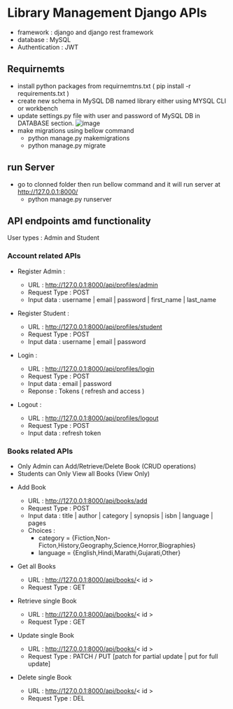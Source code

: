 # Library Management Django APIs
- framework : django and django rest framework
- database : MySQL
- Authentication : JWT

## Requirnemts 
* install python packages from requirnemtns.txt ( pip install -r requirements.txt )
* create new schema in MySQL DB named library either using MYSQL CLI or workbench
* update settings.py file with user and password of MySQL DB in DATABASE section.
  ![image](https://user-images.githubusercontent.com/22220558/178965694-1e96eb06-d5de-4366-9f36-bba307e3afcf.png)
* make migrations using bellow command
  * python manage.py makemigrations
  * python manage.py migrate
  
## run Server
* go to clonned folder then run bellow command and it will run server at http://127.0.0.1:8000/
  * python manage.py runserver 

## API endpoints amd functionality 
User types : Admin and Student
### Account related APIs
* Register Admin : 
  * URL : http://127.0.0.1:8000/api/profiles/admin
  * Request Type : POST
  * Input data : username | email | password | first_name | last_name
  
* Register Student : 
  * URL : http://127.0.0.1:8000/api/profiles/student
  * Request Type : POST
  * Input data : username | email | password 
  
* Login : 
  * URL : http://127.0.0.1:8000/api/profiles/login
  * Request Type : POST
  * Input data : email | password 
  * Reponse : Tokens ( refresh and access )
  
* Logout : 
  * URL : http://127.0.0.1:8000/api/profiles/logout
  * Request Type : POST
  * Input data : refresh token 

### Books related APIs
- Only Admin can Add/Retrieve/Delete Book (CRUD operations)
- Students can Only View all Books (View Only)

* Add Book 
  * URL : http://127.0.0.1:8000/api/books/add
  * Request Type : POST
  * Input data : title | author | category | synopsis | isbn | language | pages 
  * Choices : 
      * category = {Fiction,Non-Ficton,History,Geography,Science,Horror,Biographies}
      * language = {English,Hindi,Marathi,Gujarati,Other}

* Get all Books
  * URL : http://127.0.0.1:8000/api/books/< id >
  * Request Type : GET

* Retrieve single Book
  * URL : http://127.0.0.1:8000/api/books/< id >
  * Request Type : GET
  
* Update single Book
  * URL : http://127.0.0.1:8000/api/books/< id >
  * Request Type : PATCH / PUT [patch for partial update | put for full update]
  
* Delete single Book
  * URL : http://127.0.0.1:8000/api/books/< id >
  * Request Type : DEL
